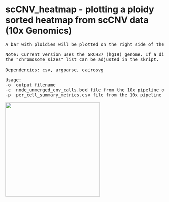 # scCNV_heatmap - plotting a ploidy sorted heatmap from scCNV data (10x Genomics)
<pre>
A bar with ploidies will be plotted on the right side of the heatmap.

Note: Current version uses the GRCH37 (hg19) genome. If a different species or genome build is desired, 
the "chromosome_sizes" list can be adjusted in the skript.

Dependencies: csv, argparse, cairosvg

Usage:
-o  output filename
-c  node_unmerged_cnv_calls.bed file from the 10x pipeline output
-p  per_cell_summary_metrics.csv file from the 10x pipeline output

<img src="https://raw.githubusercontent.com/StefanKurtenbach/scCNV_heatmap/master/heatmap.png" width = "300">

</pre>
